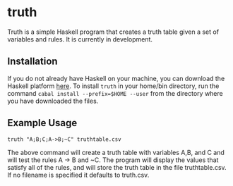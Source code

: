 truth
=====
Truth is a simple Haskell program that creates a truth table given a set of variables and rules. It is currently in development.

Installation
------------

If you do not already have Haskell on your machine, you can download the Haskell platform [here](http://www.haskell.org/platform/).  To install `truth` in your home/bin directory, run the command `cabal install --prefix=$HOME --user` from the directory where you have downloaded the files.

Example Usage
-------------
`truth "A;B;C;A->B;~C" truthtable.csv`

The above command will create a truth table with variables A,B, and C and will test the rules A -> B and ~C. The program will display the values that satisfy all of the rules, and will store the truth table in the file truthtable.csv. If no filename is specified it defaults to truth.csv. 

